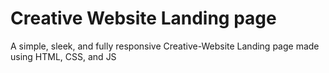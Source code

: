 # Creative Website Landing page
A simple, sleek, and fully responsive Creative-Website Landing page made using HTML, CSS, and JS
